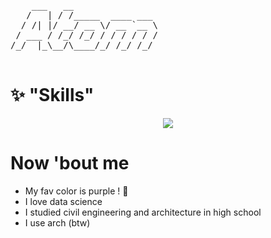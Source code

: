 <pre>
    ___   __                
   /   | / /_____  ____ ___ 
  / /| |/ __/ __ \/ __ `__ \
 / ___ / /_/ /_/ / / / / / /
/_/  |_\__/\____/_/ /_/ /_/ 
                            
</pre>
# ✨ "Skills"
<p align="center">
  <a href="https://skillicons.dev">
    <img src="https://skillicons.dev/icons?i=autocad,c,html,css,js,r," />
  </a>
</p>

# Now 'bout me
- My fav color is purple ! 💜
- I love data science 
- I studied civil engineering and architecture in high school
- I use arch (btw)
